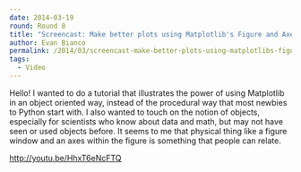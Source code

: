 ```yaml
---
date: 2014-03-19
round: Round 8
title: "Screencast: Make better plots using Matplotlib's Figure and Axes objects"
author: Evan Bianco
permalink: /2014/03/screencast-make-better-plots-using-matplotlibs-figure-and-axes-objects/
tags:
  - Video
---
```

Hello! I wanted to do a tutorial that illustrates the power of using Matplotlib in an object oriented way, instead of the procedural way that most newbies to Python start with. I also wanted to touch on the notion of objects, especially for scientists who know about data and math, but may not have seen or used objects before. It seems to me that physical thing like a figure window and an axes within the figure is something that people can relate.



<a href="http://youtu.be/HhxT6eNcFTQ" target="_blank">http://youtu.be/HhxT6eNcFTQ</a>

